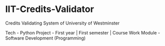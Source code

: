 # IIT-Credits-Validator
Credits Validating System of University of Westminster

Tech - Python
Project - First year | First semester | Course Work
Module - Software Development (Programming)
